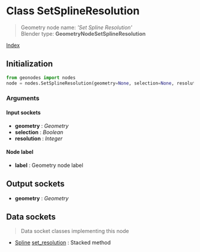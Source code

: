 
# Class SetSplineResolution

> Geometry node name: _'Set Spline Resolution'_<br>Blender type:  **GeometryNodeSetSplineResolution**


[Index](/docs/index.md)

## Initialization


```python
from geonodes import nodes
node = nodes.SetSplineResolution(geometry=None, selection=None, resolution=None, label=None)
```


### Arguments


#### Input sockets



- **geometry** : _Geometry_
- **selection** : _Boolean_
- **resolution** : _Integer_



#### Node label



- **label** : Geometry node label



## Output sockets



- **geometry** : _Geometry_



## Data sockets

> Data socket classes implementing this node




- [Spline](../sockets/Spline.md) [set_resolution](../sockets/Spline.md#set_resolution) : Stacked method


